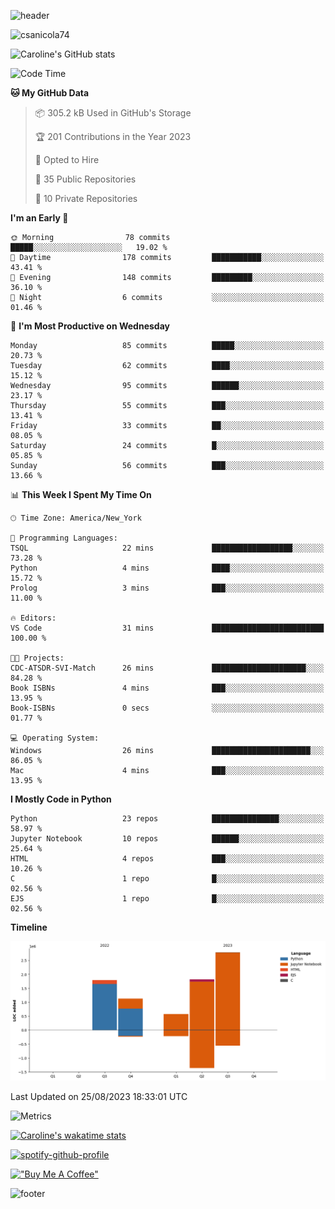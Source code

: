 ![header](https://capsule-render.vercel.app/api?type=waving&color=0:373B44,100:4286f4&height=300&section=header&text=Caroline%20Sanicola&fontColor=F9F6EE&animation=fadeIn&fontSize=90)

<p align="left"> <img src="https://komarev.com/ghpvc/?username=csanicola74&label=Profile%20views&color=0e75b6&style=flat" alt="csanicola74" /> </p>

![Caroline's GitHub stats](https://github-readme-stats.vercel.app/api?username=csanicola74&show_icons=true&theme=city_lights)

<!--START_SECTION:waka-->
![Code Time](http://img.shields.io/badge/Code%20Time-113%20hrs%2020%20mins-blue)

**🐱 My GitHub Data** 

> 📦 305.2 kB Used in GitHub's Storage 
 > 
> 🏆 201 Contributions in the Year 2023
 > 
> 💼 Opted to Hire
 > 
> 📜 35 Public Repositories 
 > 
> 🔑 10 Private Repositories 
 > 
**I'm an Early 🐤** 

```text
🌞 Morning                78 commits          █████░░░░░░░░░░░░░░░░░░░░   19.02 % 
🌆 Daytime                178 commits         ███████████░░░░░░░░░░░░░░   43.41 % 
🌃 Evening                148 commits         █████████░░░░░░░░░░░░░░░░   36.10 % 
🌙 Night                  6 commits           ░░░░░░░░░░░░░░░░░░░░░░░░░   01.46 % 
```
📅 **I'm Most Productive on Wednesday** 

```text
Monday                   85 commits          █████░░░░░░░░░░░░░░░░░░░░   20.73 % 
Tuesday                  62 commits          ████░░░░░░░░░░░░░░░░░░░░░   15.12 % 
Wednesday                95 commits          ██████░░░░░░░░░░░░░░░░░░░   23.17 % 
Thursday                 55 commits          ███░░░░░░░░░░░░░░░░░░░░░░   13.41 % 
Friday                   33 commits          ██░░░░░░░░░░░░░░░░░░░░░░░   08.05 % 
Saturday                 24 commits          █░░░░░░░░░░░░░░░░░░░░░░░░   05.85 % 
Sunday                   56 commits          ███░░░░░░░░░░░░░░░░░░░░░░   13.66 % 
```


📊 **This Week I Spent My Time On** 

```text
🕑︎ Time Zone: America/New_York

💬 Programming Languages: 
TSQL                     22 mins             ██████████████████░░░░░░░   73.28 % 
Python                   4 mins              ████░░░░░░░░░░░░░░░░░░░░░   15.72 % 
Prolog                   3 mins              ███░░░░░░░░░░░░░░░░░░░░░░   11.00 % 

🔥 Editors: 
VS Code                  31 mins             █████████████████████████   100.00 % 

🐱‍💻 Projects: 
CDC-ATSDR-SVI-Match      26 mins             █████████████████████░░░░   84.28 % 
Book ISBNs               4 mins              ███░░░░░░░░░░░░░░░░░░░░░░   13.95 % 
Book-ISBNs               0 secs              ░░░░░░░░░░░░░░░░░░░░░░░░░   01.77 % 

💻 Operating System: 
Windows                  26 mins             ██████████████████████░░░   86.05 % 
Mac                      4 mins              ███░░░░░░░░░░░░░░░░░░░░░░   13.95 % 
```

**I Mostly Code in Python** 

```text
Python                   23 repos            ███████████████░░░░░░░░░░   58.97 % 
Jupyter Notebook         10 repos            ██████░░░░░░░░░░░░░░░░░░░   25.64 % 
HTML                     4 repos             ███░░░░░░░░░░░░░░░░░░░░░░   10.26 % 
C                        1 repo              █░░░░░░░░░░░░░░░░░░░░░░░░   02.56 % 
EJS                      1 repo              █░░░░░░░░░░░░░░░░░░░░░░░░   02.56 % 
```



**Timeline**

![Lines of Code chart](https://raw.githubusercontent.com/csanicola74/csanicola74/main/assets/bar_graph.png)


 Last Updated on 25/08/2023 18:33:01 UTC
<!--END_SECTION:waka-->

![Metrics](https://metrics.lecoq.io/csanicola74?template=classic&isocalendar=1&languages=1&lines=1&stars=1&habits=1&achievements=1&activity=1&gists=1&base=header%2C%20activity%2C%20community%2C%20repositories%2C%20metadata&base.indepth=false&base.hireable=false&base.skip=false&isocalendar=false&isocalendar.duration=full-year&languages=false&languages.limit=8&languages.threshold=0%25&languages.other=false&languages.colors=github&languages.sections=most-used&languages.indepth=false&languages.analysis.timeout=15&languages.analysis.timeout.repositories=7.5&languages.categories=markup%2C%20programming&languages.recent.categories=markup%2C%20programming&languages.recent.load=300&languages.recent.days=14&lines=false&lines.sections=base&lines.repositories.limit=4&lines.history.limit=1&stars=false&stars.limit=4&habits=false&habits.from=200&habits.days=14&habits.facts=true&habits.charts=false&habits.charts.type=classic&habits.trim=false&habits.languages.limit=8&habits.languages.threshold=0%25&achievements=false&achievements.threshold=C&achievements.secrets=true&achievements.display=compact&achievements.limit=0&activity=false&activity.limit=5&activity.load=300&activity.days=14&activity.visibility=all&activity.timestamps=false&activity.filter=all&gists=false&config.timezone=America%2FNew_York)

[![Caroline's wakatime stats](https://github-readme-stats.vercel.app/api/wakatime?username=csanicola)](https://github.com/anuraghazra/github-readme-stats)

[![spotify-github-profile](https://spotify-github-profile.vercel.app/api/view?uid=csanicola1&cover_image=true&theme=default&show_offline=false&background_color=333333&interchange=false&bar_color=53b14f&bar_color_cover=true)](https://spotify-github-profile.vercel.app/api/view?uid=csanicola1&redirect=true)

[!["Buy Me A Coffee"](https://www.buymeacoffee.com/assets/img/custom_images/orange_img.png)](https://www.buymeacoffee.com/csanicola)

![footer](https://capsule-render.vercel.app/api?section=footer&type=waving&color=0:373B44,100:4286f4)
